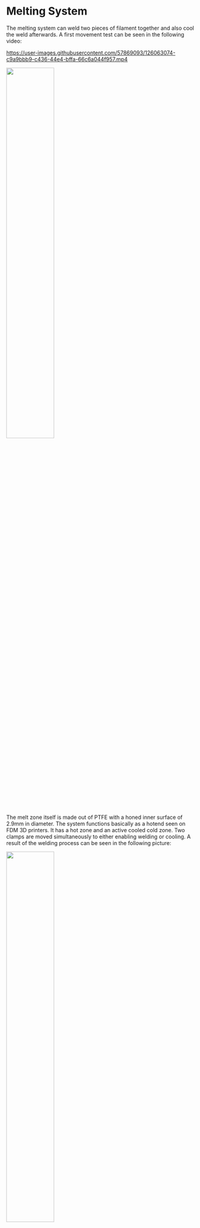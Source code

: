 # Melting System

The melting system can weld two pieces of filament together and also cool the weld afterwards. A first movement test can be seen in the following video:

https://user-images.githubusercontent.com/57869093/126063074-c9a9bbb9-c436-44e4-bffa-66c6a044f957.mp4


<img src="https://github.com/Pierro55/REuse-Automatic-Filament-Welding-Machine/blob/main/Melting%20System/Images/technical%20drawing%20meltsystem.PNG" width=50% height=50%>




The melt zone itself is made out of PTFE with a honed inner surface of 2.9mm in diameter. The system functions basically as a hotend seen on FDM 3D printers. It has a hot zone and an active cooled cold zone. Two clamps are moved simultaneously to either enabling welding or cooling. 
A result of the welding process can be seen in the following picture:

<img src="https://github.com/Pierro55/REuse-Automatic-Filament-Welding-Machine/blob/main/Melting%20System/Images/weld%20test.jpg" width=50% height=50%>
